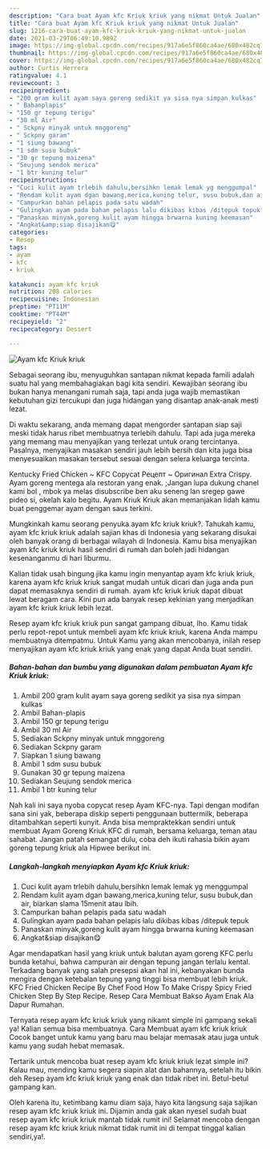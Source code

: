 ```yaml
---
description: "Cara buat Ayam kfc Kriuk kriuk yang nikmat Untuk Jualan"
title: "Cara buat Ayam kfc Kriuk kriuk yang nikmat Untuk Jualan"
slug: 1216-cara-buat-ayam-kfc-kriuk-kriuk-yang-nikmat-untuk-jualan
date: 2021-03-29T06:49:10.989Z
image: https://img-global.cpcdn.com/recipes/917a6e5f860ca4ae/680x482cq70/ayam-kfc-kriuk-kriuk-foto-resep-utama.jpg
thumbnail: https://img-global.cpcdn.com/recipes/917a6e5f860ca4ae/680x482cq70/ayam-kfc-kriuk-kriuk-foto-resep-utama.jpg
cover: https://img-global.cpcdn.com/recipes/917a6e5f860ca4ae/680x482cq70/ayam-kfc-kriuk-kriuk-foto-resep-utama.jpg
author: Curtis Herrera
ratingvalue: 4.1
reviewcount: 3
recipeingredient:
- "200 gram kulit ayam saya goreng sedikit ya sisa nya simpan kulkas"
- " Bahanplapis"
- "150 gr tepung terigu"
- "30 ml Air"
- " Sckpny minyak untuk mnggoreng"
- " Sckpny garam"
- "1 siung bawang"
- "1 sdm susu bubuk"
- "30 gr tepung maizena"
- "Seujung sendok merica"
- "1 btr kuning telur"
recipeinstructions:
- "Cuci kulit ayam trlebih dahulu,bersihkn lemak lemak yg menggumpal"
- "Rendam kulit ayam dgan bawang,merica,kuning telur, susu bubuk,dan air, biarkan slama 15menit atau lbih."
- "Campurkan bahan pelapis pada satu wadah"
- "Gulingkan ayam pada bahan pelapis lalu dikibas kibas /ditepuk tepuk"
- "Panaskan minyak,goreng kulit ayam hingga brwarna kuning keemasan"
- "Angkat&amp;siap disajikan😋"
categories:
- Resep
tags:
- ayam
- kfc
- kriuk

katakunci: ayam kfc kriuk 
nutrition: 208 calories
recipecuisine: Indonesian
preptime: "PT11M"
cooktime: "PT44M"
recipeyield: "2"
recipecategory: Dessert

---
```



![Ayam kfc Kriuk kriuk](https://img-global.cpcdn.com/recipes/917a6e5f860ca4ae/680x482cq70/ayam-kfc-kriuk-kriuk-foto-resep-utama.jpg)

Sebagai seorang ibu, menyuguhkan santapan nikmat kepada famili adalah suatu hal yang membahagiakan bagi kita sendiri. Kewajiban seorang ibu bukan hanya menangani rumah saja, tapi anda juga wajib memastikan kebutuhan gizi tercukupi dan juga hidangan yang disantap anak-anak mesti lezat.

Di waktu  sekarang, anda memang dapat mengorder santapan siap saji meski tidak harus ribet membuatnya terlebih dahulu. Tapi ada juga mereka yang memang mau menyajikan yang terlezat untuk orang tercintanya. Pasalnya, menyajikan masakan sendiri jauh lebih bersih dan kita juga bisa menyesuaikan masakan tersebut sesuai dengan selera keluarga tercinta. 

Kentucky Fried Chicken ~ KFC Copycat Рецепт ~ Оригинал Extra Crispy. Ayam goreng mentega ala restoran yang enak. ;Jangan lupa dukung chanel kami bol , mbok ya melas disubscribe ben aku seneng lan sregep gawe pideo si, okelah kalo begitu. Ayam Kriuk Kriuk akan memanjakan lidah kamu buat penggemar ayam dengan saus terkini.

Mungkinkah kamu seorang penyuka ayam kfc kriuk kriuk?. Tahukah kamu, ayam kfc kriuk kriuk adalah sajian khas di Indonesia yang sekarang disukai oleh banyak orang di berbagai wilayah di Indonesia. Kamu bisa menyajikan ayam kfc kriuk kriuk hasil sendiri di rumah dan boleh jadi hidangan kesenanganmu di hari liburmu.

Kalian tidak usah bingung jika kamu ingin menyantap ayam kfc kriuk kriuk, karena ayam kfc kriuk kriuk sangat mudah untuk dicari dan juga anda pun dapat memasaknya sendiri di rumah. ayam kfc kriuk kriuk dapat dibuat lewat beragam cara. Kini pun ada banyak resep kekinian yang menjadikan ayam kfc kriuk kriuk lebih lezat.

Resep ayam kfc kriuk kriuk pun sangat gampang dibuat, lho. Kamu tidak perlu repot-repot untuk membeli ayam kfc kriuk kriuk, karena Anda mampu membuatnya ditempatmu. Untuk Kamu yang akan mencobanya, inilah resep menyajikan ayam kfc kriuk kriuk yang enak yang dapat Anda buat sendiri.

<!--inarticleads1-->

##### Bahan-bahan dan bumbu yang digunakan dalam pembuatan Ayam kfc Kriuk kriuk:

1. Ambil 200 gram kulit ayam saya goreng sedikit ya sisa nya simpan kulkas
1. Ambil  Bahan-plapis
1. Ambil 150 gr tepung terigu
1. Ambil 30 ml Air
1. Sediakan  Sckpny minyak untuk mnggoreng
1. Sediakan  Sckpny garam
1. Siapkan 1 siung bawang
1. Ambil 1 sdm susu bubuk
1. Gunakan 30 gr tepung maizena
1. Sediakan Seujung sendok merica
1. Ambil 1 btr kuning telur


Nah kali ini saya nyoba copycat resep Ayam KFC-nya. Tapi dengan modifan sana sini yak, beberapa diskip seperti penggunaan buttermilk, beberapa ditambahkan seperti kunyit. Anda bisa mempraktekkan sendiri untuk membuat Ayam Goreng Kriuk KFC di rumah, bersama keluarga, teman atau sahabat. Jangan patah semangat dulu, coba deh ikuti rahasia bikin ayam goreng tepung kriuk ala Hipwee berikut ini. 

<!--inarticleads2-->

##### Langkah-langkah menyiapkan Ayam kfc Kriuk kriuk:

1. Cuci kulit ayam trlebih dahulu,bersihkn lemak lemak yg menggumpal
1. Rendam kulit ayam dgan bawang,merica,kuning telur, susu bubuk,dan air, biarkan slama 15menit atau lbih.
1. Campurkan bahan pelapis pada satu wadah
1. Gulingkan ayam pada bahan pelapis lalu dikibas kibas /ditepuk tepuk
1. Panaskan minyak,goreng kulit ayam hingga brwarna kuning keemasan
1. Angkat&amp;siap disajikan😋


Agar mendapatkan hasil yang kriuk untuk balutan ayam goreng KFC perlu bunda ketahui, bahwa campuran air dengan tepung jangan terlalu kental. Terkadang banyak yang salah presepsi akan hal ini, kebanyakan bunda mengira dengan ketebalan tepung yang tinggi bisa membuat lebih kriuk. KFC Fried Chicken Recipe By Chef Food How To Make Crispy Spicy Fried Chicken Step By Step Recipe. Resep Cara Membuat Bakso Ayam Enak Ala Dapur Rumahan. 

Ternyata resep ayam kfc kriuk kriuk yang nikamt simple ini gampang sekali ya! Kalian semua bisa membuatnya. Cara Membuat ayam kfc kriuk kriuk Cocok banget untuk kamu yang baru mau belajar memasak atau juga untuk kamu yang sudah hebat memasak.

Tertarik untuk mencoba buat resep ayam kfc kriuk kriuk lezat simple ini? Kalau mau, mending kamu segera siapin alat dan bahannya, setelah itu bikin deh Resep ayam kfc kriuk kriuk yang enak dan tidak ribet ini. Betul-betul gampang kan. 

Oleh karena itu, ketimbang kamu diam saja, hayo kita langsung saja sajikan resep ayam kfc kriuk kriuk ini. Dijamin anda gak akan nyesel sudah buat resep ayam kfc kriuk kriuk mantab tidak rumit ini! Selamat mencoba dengan resep ayam kfc kriuk kriuk nikmat tidak rumit ini di tempat tinggal kalian sendiri,ya!.

